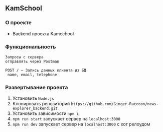 ## KamSchool
### О проекте
+ Backend проекта Kamcchool

### Функциональность
    Запросы с сервера    
    отправлять через Postman

    POST / — Запись данных клиента из БД    
     name, email, telephone

### Развертывание проекта
1. Установить `Node.js`
2. Клонировать репозиторий `https://github.com/Ginger-Raccoon/news-explorer_backend.git`
3. Установить зависимости `npm i`
4. `npm run start` запускает сервер на `localhost:3000`
5. `npm run dev` запускает сервер на `localhost:3000` с хот релоудом
